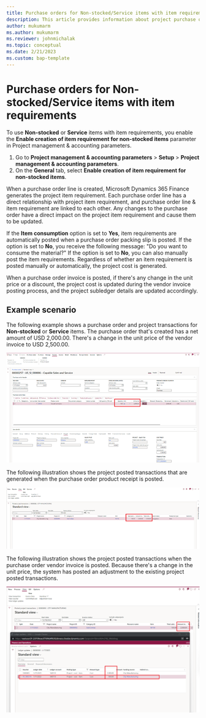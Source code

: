 ```yaml
---
title: Purchase orders for Non-stocked/Service items with item requirements
description: This article provides information about project purchase orders for Non-stocked/Service items with item requirements.
author: mukumarm
ms.author: mukumarm
ms.reviewer: johnmichalak
ms.topic: conceptual
ms.date: 2/21/2023
ms.custom: bap-template
---
```


# Purchase orders for Non-stocked/Service items with item requirements

To use **Non-stocked** or **Service** items with item requirements, you enable the **Enable creation of item requirement for non-stocked items** parameter in Project management & accounting parameters.

1. Go to **Project management & accounting parameters** \> **Setup** \> **Project management & accounting parameters**.
1. On the **General** tab, select **Enable creation of item requirement for non-stocked items**.

When a purchase order line is created, Microsoft Dynamics 365 Finance generates the project item requirement. Each purchase order line has a direct relationship with project item requirement, and purchase order line & item requirement are linked to each other. Any changes to the purchase order have a direct impact on the project item requirement and cause them to be updated.

If the **Item consumption** option is set to **Yes**, item requirements are automatically posted when a purchase order packing slip is posted. If the option is set to **No**, you receive the following message: "Do you want to consume the material?" If the option is set to **No**, you can also manually post the item requirements. Regardless of whether an item requirement is posted manually or automatically, the project cost is generated.

When a purchase order invoice is posted, if there's any change in the unit price or a discount, the project cost is updated during the vendor invoice posting process, and the project subledger details are updated accordingly.

## Example scenario

The following example shows a purchase order and project transactions for **Non-stocked** or **Service** items. The purchase order that's created has a net amount of USD 2,000.00. There's a change in the unit price of the vendor invoice to USD 2,500.00.

![Purchase order and project transactions.](media/NSTKWithIRPurchaseorder.png)

The following illustration shows the project posted transactions that are generated when the purchase order product receipt is posted.

![Project posted transactions after product receipt.](media/NSTKWithIRPurchaseProductReceipt.png)

The following illustration shows the project posted transactions when the purchase order vendor invoice is posted. Because there's a change in the unit price, the system has posted an adjustment to the existing project posted transactions.

![Screenshot of project posted transactions after vendor invoice.](media/NSTKWithIRProjectPostedTransafterVendorInvoice.png)

